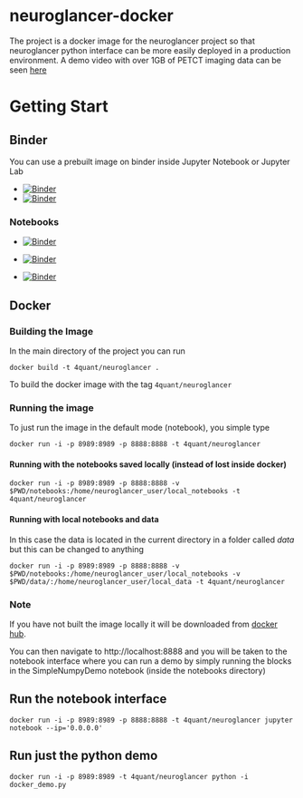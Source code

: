 # neuroglancer-docker
The project is a docker image for the neuroglancer project so that neuroglancer python interface can be more easily deployed in a production environment. A demo video with over 1GB of PETCT imaging data can be seen [here](https://www.youtube.com/watch?v=BtCe6VCz7Bw&feature=youtu.be)

# Getting Start

## Binder

You can use a prebuilt image on binder inside Jupyter Notebook or Jupyter Lab
 - [![Binder](https://mybinder.org/badge.svg)](https://mybinder.org/v2/gh/4QuantOSS/neuroglancer-docker/master)
- [![Binder]( https://img.shields.io/badge/launch-jupyterlab-red.svg)](https://mybinder.org/v2/gh/4QuantOSS/neuroglancer-docker/master?urlpath=lab)

### Notebooks

 - [![Binder](https://img.shields.io/badge/launch-example%20notebook-green.svg)](https://mybinder.org/v2/gh/4QuantOSS/neuroglancer-docker/master?filepath=notebooks%2FSimpleNumpyDemo.ipynb)

 - [![Binder](https://img.shields.io/badge/launch-NPZ%20notebook-green.svg)](https://mybinder.org/v2/gh/4QuantOSS/neuroglancer-docker/master?filepath=notebooks%2FNPZLoadingExample.ipynb)

  - [![Binder](https://img.shields.io/badge/launch-Skeleton%20notebook-green.svg)](https://mybinder.org/v2/gh/4QuantOSS/neuroglancer-docker/master?filepath=notebooks%2FSkeletonDemo.ipynb)

## Docker

### Building the Image
In the main directory of the project you can run
```
docker build -t 4quant/neuroglancer .
```
To build the docker image with the tag ```4quant/neuroglancer```


### Running the image
To just run the image in the default mode (notebook), you simple type
```
docker run -i -p 8989:8989 -p 8888:8888 -t 4quant/neuroglancer
```

#### Running with the notebooks saved locally (instead of lost inside docker)
```
docker run -i -p 8989:8989 -p 8888:8888 -v $PWD/notebooks:/home/neuroglancer_user/local_notebooks -t 4quant/neuroglancer
```

#### Running with local notebooks and data

In this case the data is located in the current directory in a folder called _data_ but this can be changed to anything

```
docker run -i -p 8989:8989 -p 8888:8888 -v $PWD/notebooks:/home/neuroglancer_user/local_notebooks -v $PWD/data/:/home/neuroglancer_user/local_data -t 4quant/neuroglancer
```

### Note

If you have not built the image locally it will be downloaded from [docker hub](https://hub.docker.com/r/4quant/neuroglancer/).

You can then navigate to http://localhost:8888 and you will be taken to the notebook interface where you can run a demo by simply running the blocks in the SimpleNumpyDemo notebook (inside the notebooks directory)

## Run the notebook interface

```
docker run -i -p 8989:8989 -p 8888:8888 -t 4quant/neuroglancer jupyter notebook --ip='0.0.0.0'
```

## Run just the python demo

```
docker run -i -p 8989:8989 -t 4quant/neuroglancer python -i docker_demo.py
```

